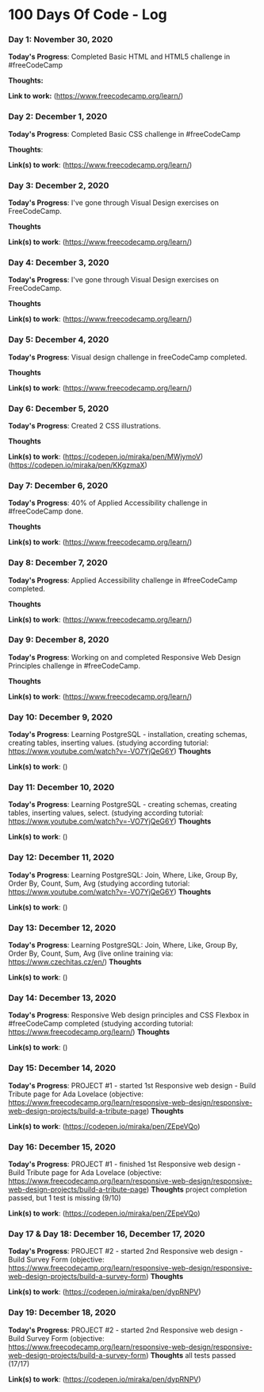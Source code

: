 # 100 Days Of Code - Log

### Day 1: November 30, 2020

**Today's Progress**: Completed Basic HTML and HTML5 challenge in #freeCodeCamp 

**Thoughts:** 

**Link to work:** (https://www.freecodecamp.org/learn/)

### Day 2: December 1, 2020 

**Today's Progress**: Completed Basic CSS challenge in #freeCodeCamp 

**Thoughts**: 

**Link(s) to work**: (https://www.freecodecamp.org/learn/)

### Day 3: December 2, 2020

**Today's Progress**: I've gone through Visual Design exercises on FreeCodeCamp.

**Thoughts** 

**Link(s) to work**: (https://www.freecodecamp.org/learn/)

### Day 4: December 3, 2020

**Today's Progress**: I've gone through Visual Design exercises on FreeCodeCamp.

**Thoughts** 

**Link(s) to work**: (https://www.freecodecamp.org/learn/)

### Day 5: December 4, 2020

**Today's Progress**:  Visual design challenge in freeCodeCamp completed.

**Thoughts** 

**Link(s) to work**: (https://www.freecodecamp.org/learn/)
                     
### Day 6: December 5, 2020

**Today's Progress**:  Created 2 CSS illustrations.

**Thoughts** 

**Link(s) to work**: (https://codepen.io/miraka/pen/MWjymoV)
                     (https://codepen.io/miraka/pen/KKgzmaX)                     
### Day 7: December 6, 2020

**Today's Progress**:  40% of Applied Accessibility challenge in #freeCodeCamp done.

**Thoughts** 

**Link(s) to work**: (https://www.freecodecamp.org/learn/)

### Day 8: December 7, 2020

**Today's Progress**:  Applied Accessibility challenge in #freeCodeCamp completed.

**Thoughts** 

**Link(s) to work**: (https://www.freecodecamp.org/learn/)

### Day 9: December 8, 2020

**Today's Progress**:  Working on and completed Responsive Web Design Principles challenge in #freeCodeCamp.

**Thoughts** 

**Link(s) to work**: (https://www.freecodecamp.org/learn/)

### Day 10: December 9, 2020

**Today's Progress**:  Learning PostgreSQL - installation, creating schemas, creating tables, inserting values.
                       (studying according tutorial: https://www.youtube.com/watch?v=-VO7YjQeG6Y)
**Thoughts** 

**Link(s) to work**: ()

### Day 11: December 10, 2020

**Today's Progress**:  Learning PostgreSQL - creating schemas, creating tables, inserting values, select.
                       (studying according tutorial: https://www.youtube.com/watch?v=-VO7YjQeG6Y)
**Thoughts** 

**Link(s) to work**: ()

### Day 12: December 11, 2020

**Today's Progress**:  Learning PostgreSQL: Join, Where, Like, Group By, Order By, Count, Sum, Avg
                       (studying according tutorial: https://www.youtube.com/watch?v=-VO7YjQeG6Y)
**Thoughts** 

**Link(s) to work**: ()

### Day 13: December 12, 2020

**Today's Progress**:  Learning PostgreSQL: Join, Where, Like, Group By, Order By, Count, Sum, Avg
                       (live online training via: https://www.czechitas.cz/en/)
**Thoughts** 

**Link(s) to work**: ()

### Day 14: December 13, 2020

**Today's Progress**:  Responsive Web design principles and CSS Flexbox in #freeCodeCamp completed
                       (studying according tutorial: https://www.freecodecamp.org/learn/)
**Thoughts** 

**Link(s) to work**: ()

### Day 15: December 14, 2020

**Today's Progress**:  PROJECT #1 - started 1st Responsive web design - Build Tribute page for Ada Lovelace
                       (objective: https://www.freecodecamp.org/learn/responsive-web-design/responsive-web-design-projects/build-a-tribute-page)
**Thoughts** 

**Link(s) to work**: (https://codepen.io/miraka/pen/ZEpeVQo)
 
### Day 16: December 15, 2020

**Today's Progress**:  PROJECT #1 - finished 1st Responsive web design - Build Tribute page for Ada Lovelace
                       (objective: https://www.freecodecamp.org/learn/responsive-web-design/responsive-web-design-projects/build-a-tribute-page)
**Thoughts**           project completion passed, but 1 test is missing (9/10)

**Link(s) to work**: (https://codepen.io/miraka/pen/ZEpeVQo)

### Day 17 & Day 18: December 16, December 17, 2020

**Today's Progress**:  PROJECT #2 - started 2nd Responsive web design - Build Survey Form 
                       (objective: https://www.freecodecamp.org/learn/responsive-web-design/responsive-web-design-projects/build-a-survey-form)
**Thoughts**          

**Link(s) to work**: (https://codepen.io/miraka/pen/dypRNPV)

### Day 19: December 18, 2020

**Today's Progress**:  PROJECT #2 - started 2nd Responsive web design - Build Survey Form 
                       (objective: https://www.freecodecamp.org/learn/responsive-web-design/responsive-web-design-projects/build-a-survey-form)
**Thoughts**          all tests passed (17/17)

**Link(s) to work**: (https://codepen.io/miraka/pen/dypRNPV)

